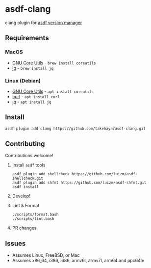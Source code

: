# asdf-clang
<!--
[![CI](https://github.com/asdf-community/asdf-golang/actions/workflows/main.yml/badge.svg)](https://github.com/asdf-community/asdf-golang/actions/workflows/main.yml) -->

clang plugin for [asdf version manager](https://github.com/asdf-vm/asdf)

## Requirements

### MacOS

* [GNU Core Utils](http://www.gnu.org/software/coreutils/coreutils.html) - `brew install coreutils`
* [jq](https://jqlang.github.io/jq/) - `brew install jq`
### Linux (Debian)

* [GNU Core Utils](http://www.gnu.org/software/coreutils/coreutils.html) - `apt install coreutils`
* [curl](https://curl.haxx.se) - `apt install curl`
* [jq](https://jqlang.github.io/jq/) - `apt install jq`

## Install

```bash
asdf plugin add clang https://github.com/takehaya/asdf-clang.git
```

## Contributing

Contributions welcome!

1. Install `asdf` tools

    ```shell
    asdf plugin add shellcheck https://github.com/luizm/asdf-shellcheck.git
    asdf plugin add shfmt https://github.com/luizm/asdf-shfmt.git
    asdf install
    ```

1. Develop!

1. Lint & Format

    ```shell
    ./scripts/format.bash
    ./scripts/lint.bash
    ```

1. PR changes

## Issues

* Assumes Linux, FreeBSD, or Mac
* Assumes x86_64, i386, i686, armv6l, armv7l, arm64 and ppc64le
